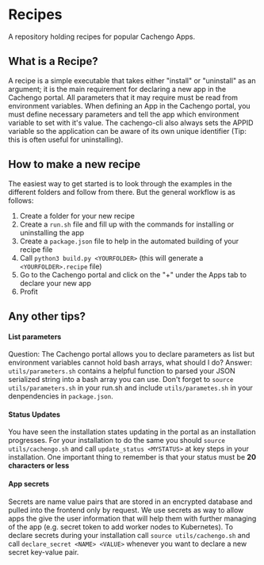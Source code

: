 # Recipes
A repository holding recipes for popular Cachengo Apps. 

## What is a Recipe?
A recipe is a simple executable that takes either "install" or "uninstall" as an argument; it is the main requirement for declaring a new app in the Cachengo portal. All parameters that it may require must be read from environment variables. When defining an App in the Cachengo portal, you must define necessary parameters and tell the app which environment variable to set with it's value. The cachengo-cli also always sets the APPID variable so the application can be aware of its own unique identifier (Tip: this is often useful for uninstalling).

## How to make a new recipe
The easiest way to get started is to look through the examples in the different folders and follow from there. But the general workflow is as follows:
1. Create a folder for your new recipe
2. Create a `run.sh` file and fill up with the commands for installing or uninstalling the app
3. Create a `package.json` file to help in the automated building of your recipe file
4. Call `python3 build.py <YOURFOLDER>` (this will generate a `<YOURFOLDER>.recipe` file)
5. Go to the Cachengo portal and click on the "+" under the Apps tab to declare your new app
6. Profit

## Any other tips?
#### List parameters
Question: The Cachengo portal allows you to declare parameters as list but environment variables cannot hold bash arrays, what should I do? 
Answer: `utils/parameters.sh` contains a helpful function to parsed your JSON serialized string into a bash array you can use. Don't forget to `source utils/parameters.sh` in your run.sh and include `utils/parametes.sh` in your denpendencies in `package.json`.
#### Status Updates
You have seen the installation states updating in the portal as an installation progresses. For your installation to do the same you should `source utils/cachengo.sh` and call `update_status <MYSTATUS>` at key steps in your installation. One important thing to remember is that your status must be **20 characters or less**
#### App secrets
Secrets are name value pairs that are stored in an encrypted database and pulled into the frontend only by request. We use secrets as way to allow apps the give the user information that will help them with further managing of the app (e.g. secret token to add worker nodes to Kubernetes). To declare secrets during your installation call `source utils/cachengo.sh` and call `declare_secret <NAME> <VALUE>` whenever you want to declare a new secret key-value pair.

